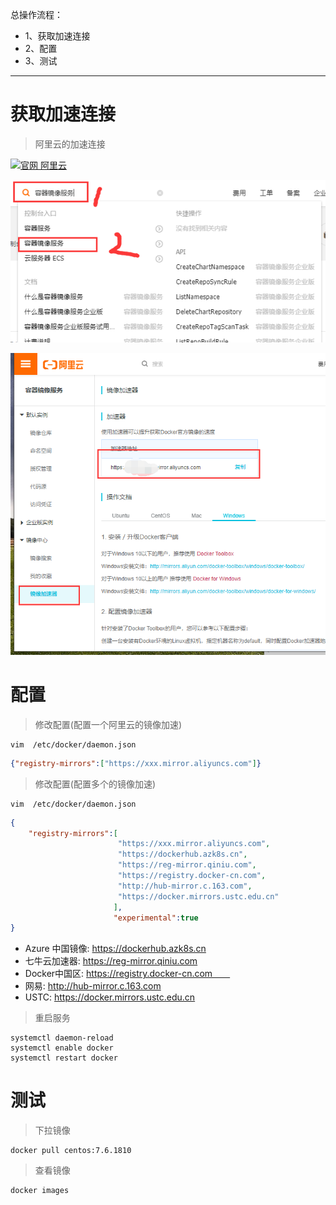 总操作流程：
- 1、获取加速连接
- 2、配置
- 3、测试

***

# 获取加速连接

> 阿里云的加速连接

[![](https://img.shields.io/badge/官网-阿里云-red.svg "官网 阿里云")](https://cr.console.aliyun.com/cn-hangzhou/instances/mirrors)

![](image/2-1.png)

![](image/2-2.png)

# 配置

> 修改配置(配置一个阿里云的镜像加速)

```shell
vim  /etc/docker/daemon.json
```

```json
{"registry-mirrors":["https://xxx.mirror.aliyuncs.com"]}
```

> 修改配置(配置多个的镜像加速)

```shell
vim  /etc/docker/daemon.json
```

```json
{
    "registry-mirrors":[
                        "https://xxx.mirror.aliyuncs.com",
                        "https://dockerhub.azk8s.cn",
                        "https://reg-mirror.qiniu.com",
                        "https://registry.docker-cn.com",
                        "http://hub-mirror.c.163.com",
                        "https://docker.mirrors.ustc.edu.cn"
                       ],
                       "experimental":true
}
```

- Azure 中国镜像: https://dockerhub.azk8s.cn
- 七牛云加速器: https://reg-mirror.qiniu.com
- Docker中国区: https://registry.docker-cn.com　　 
- 网易: http://hub-mirror.c.163.com
- USTC: https://docker.mirrors.ustc.edu.cn

> 重启服务

```shell
systemctl daemon-reload
systemctl enable docker
systemctl restart docker
```
# 测试

> 下拉镜像

```shell
docker pull centos:7.6.1810
```

> 查看镜像

```shell
docker images
```